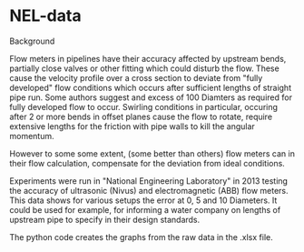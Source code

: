 # NEL-data

Background 

Flow meters in pipelines have their accuracy affected by upstream bends, partially close valves or other fitting which could disturb the flow.
These cause the velocity profile over a cross section to deviate from "fully developed" flow conditions which occurs after sufficient lengths of straight pipe run.
Some authors suggest and excess of 100 Diamters as required for fully developed flow to occur. Swirling conditions in particular, occuring after 2 or more bends in offset planes cause the flow to rotate, require extensive lengths for the friction with pipe walls to kill the angular momentum.

However to some some extent, (some better than others) flow meters can in their flow calculation, compensate for the deviation from ideal conditions. 

Experiments were run in "National Engineering Laboratory" in 2013 testing the accuracy of ultrasonic (Nivus) and electromagnetic (ABB) flow meters.
This data shows for various setups the error at 0, 5 and 10 Diameters. It could be used for example, for informing a water company on lengths of upstream pipe to specify in their design standards.

The python code creates the graphs from the raw data in the .xlsx file.

